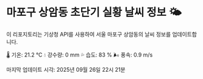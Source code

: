 
# 마포구 상암동 초단기 실황 날씨 정보 🌤️

이 리포지토리는 기상청 API를 사용하여 서울 마포구 상암동의 날씨 정보를 업데이트합니다. 

🌡️ 기온: 21.2 ℃
💧 강수량: 0 mm
💦 습도: 83 %
🌬️ 풍속: 0.9 m/s

마지막 업데이트 시각: 2025년 09월 26일 22시 21분    
